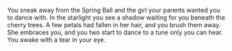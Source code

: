 You sneak away from the Spring Ball and the girl your parents wanted you to dance with. In the starlight you see a shadow waiting for you beneath the cherry trees. A few petals had fallen in her hair, and you brush them away. She embraces you, and you two start to dance to a tune only you can hear. You awake with a tear in your eye.
